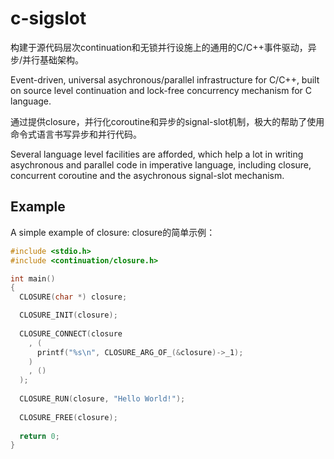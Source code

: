 c-sigslot
=========

构建于源代码层次continuation和无锁并行设施上的通用的C/C++事件驱动，异步/并行基础架构。

Event-driven, universal asychronous/parallel infrastructure for C/C++, built on source level continuation and lock-free concurrency mechanism for C language.

通过提供closure，并行化coroutine和异步的signal-slot机制，极大的帮助了使用命令式语言书写异步和并行代码。

Several language level facilities are afforded, which help a lot in writing asychronous and parallel code in imperative language, including closure, concurrent coroutine and the asychronous signal-slot mechanism. 

Example
-------

A simple example of closure:
closure的简单示例：

```c
#include <stdio.h>
#include <continuation/closure.h>

int main()
{
  CLOSURE(char *) closure;

  CLOSURE_INIT(closure);
  
  CLOSURE_CONNECT(closure
    , (
      printf("%s\n", CLOSURE_ARG_OF_(&closure)->_1);
    )
    , ()
  );
  
  CLOSURE_RUN(closure, "Hello World!");
  
  CLOSURE_FREE(closure);
  
  return 0;
}
```


